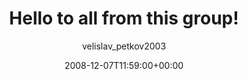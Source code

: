 ---
title: 'Hello to all from this group!'
posts: 2
hash: 't996'
author: 'velislav_petkov2003'
date: 2008-12-07T11:59:00+00:00
sources:
  - http://forums.tokipona.org/viewtopic.php%3Ft=996.html
---